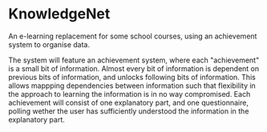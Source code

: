 KnowledgeNet
============

An e-learning replacement for some school courses, using an achievement system to organise data.

The system will feature an achievement system, where each "achievement" is a small bit of information. Almost every bit of information is dependent on previous bits of information, and unlocks following bits of information. This allows mappping dependencies between information such that flexibility in the approach to learning the information is in no way compromised.
Each achievement will consist of one explanatory part, and one questionnaire, polling wether the user has sufficiently understood the information in the explanatory part.
